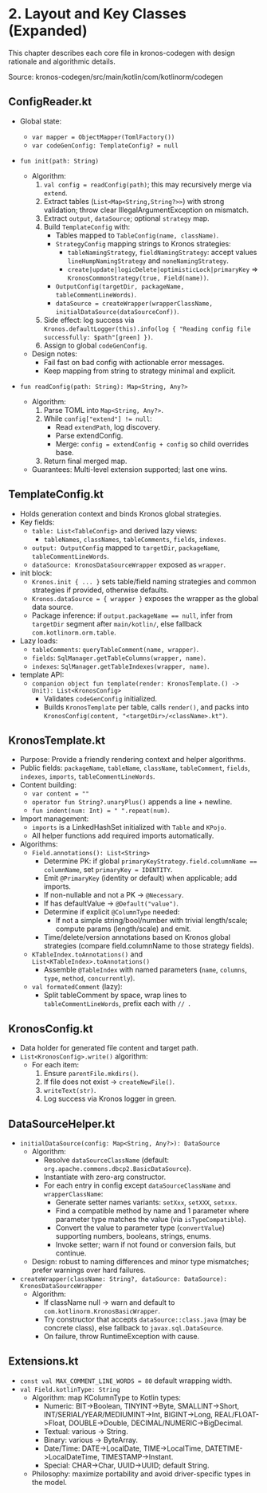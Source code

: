 # 2. Layout and Key Classes (Expanded)

This chapter describes each core file in kronos-codegen with design rationale and algorithmic details.

Source: kronos-codegen/src/main/kotlin/com/kotlinorm/codegen

## ConfigReader.kt

- Global state:
  - `var mapper = ObjectMapper(TomlFactory())`
  - `var codeGenConfig: TemplateConfig? = null`
- `fun init(path: String)`
  - Algorithm:
    1. `val config = readConfig(path)`; this may recursively merge via `extend`.
    2. Extract tables (`List<Map<String,String?>>`) with strong validation; throw clear IllegalArgumentException on mismatch.
    3. Extract `output`, `dataSource`; optional `strategy` map.
    4. Build `TemplateConfig` with:
       - Tables mapped to `TableConfig(name, className)`.
       - `StrategyConfig` mapping strings to Kronos strategies:
         - `tableNamingStrategy`, `fieldNamingStrategy`: accept values `lineHumpNamingStrategy` and `noneNamingStrategy`.
         - `create|update|logicDelete|optimisticLock|primaryKey` => `KronosCommonStrategy(true, Field(name))`.
       - `OutputConfig(targetDir, packageName, tableCommentLineWords)`.
       - `dataSource = createWrapper(wrapperClassName, initialDataSource(dataSourceConf))`.
    5. Side effect: log success via `Kronos.defaultLogger(this).info(log { "Reading config file successfully: $path"[green] })`.
    6. Assign to global `codeGenConfig`.
  - Design notes:
    - Fail fast on bad config with actionable error messages.
    - Keep mapping from string to strategy minimal and explicit.

- `fun readConfig(path: String): Map<String, Any?>`
  - Algorithm:
    1. Parse TOML into `Map<String, Any?>`.
    2. While `config["extend"] != null`:
       - Read `extendPath`, log discovery.
       - Parse extendConfig.
       - Merge: `config = extendConfig + config` so child overrides base.
    3. Return final merged map.
  - Guarantees: Multi-level extension supported; last one wins.

## TemplateConfig.kt

- Holds generation context and binds Kronos global strategies.
- Key fields:
  - `table: List<TableConfig>` and derived lazy views:
    - `tableNames`, `classNames`, `tableComments`, `fields`, `indexes`.
  - `output: OutputConfig` mapped to `targetDir`, `packageName`, `tableCommentLineWords`.
  - `dataSource: KronosDataSourceWrapper` exposed as `wrapper`.
- init block:
  - `Kronos.init { ... }` sets table/field naming strategies and common strategies if provided, otherwise defaults.
  - `Kronos.dataSource = { wrapper }` exposes the wrapper as the global data source.
  - Package inference: if `output.packageName == null`, infer from `targetDir` segment after `main/kotlin/`, else fallback `com.kotlinorm.orm.table`.
- Lazy loads:
  - `tableComments`: `queryTableComment(name, wrapper)`.
  - `fields`: `SqlManager.getTableColumns(wrapper, name)`.
  - `indexes`: `SqlManager.getTableIndexes(wrapper, name)`.
- template API:
  - `companion object fun template(render: KronosTemplate.() -> Unit): List<KronosConfig>`
    - Validates `codeGenConfig` initialized.
    - Builds `KronosTemplate` per table, calls `render()`, and packs into `KronosConfig(content, "<targetDir>/<className>.kt")`.

## KronosTemplate.kt

- Purpose: Provide a friendly rendering context and helper algorithms.
- Public fields: `packageName`, `tableName`, `className`, `tableComment`, `fields`, `indexes`, `imports`, `tableCommentLineWords`.
- Content building:
  - `var content = ""`
  - `operator fun String?.unaryPlus()` appends a line + newline.
  - `fun indent(num: Int) = " ".repeat(num)`.
- Import management:
  - `imports` is a LinkedHashSet initialized with `Table` and `KPojo`.
  - All helper functions add required imports automatically.
- Algorithms:
  - `Field.annotations(): List<String>`
    - Determine PK: if global `primaryKeyStrategy.field.columnName == columnName`, set `primaryKey = IDENTITY`.
    - Emit `@PrimaryKey` (identity or default) when applicable; add imports.
    - If non-nullable and not a PK -> `@Necessary`.
    - If has defaultValue -> `@Default("value")`.
    - Determine if explicit `@ColumnType` needed:
      - If not a simple string/bool/number with trivial length/scale; compute params (length/scale) and emit.
    - Time/delete/version annotations based on Kronos global strategies (compare field.columnName to those strategy fields).
  - `KTableIndex.toAnnotations()` and `List<KTableIndex>.toAnnotations()`
    - Assemble `@TableIndex` with named parameters (`name`, `columns`, `type`, `method`, `concurrently`).
  - `val formatedComment` (lazy):
    - Split tableComment by space, wrap lines to `tableCommentLineWords`, prefix each with `// `.

## KronosConfig.kt

- Data holder for generated file content and target path.
- `List<KronosConfig>.write()` algorithm:
  - For each item:
    1. Ensure `parentFile.mkdirs()`.
    2. If file does not exist -> `createNewFile()`.
    3. `writeText(str)`.
    4. Log success via Kronos logger in green.

## DataSourceHelper.kt

- `initialDataSource(config: Map<String, Any?>): DataSource`
  - Algorithm:
    - Resolve `dataSourceClassName` (default: `org.apache.commons.dbcp2.BasicDataSource`).
    - Instantiate with zero-arg constructor.
    - For each entry in config except `dataSourceClassName` and `wrapperClassName`:
      - Generate setter names variants: `setXxx`, `setXXX`, `setxxx`.
      - Find a compatible method by name and 1 parameter where parameter type matches the value (via `isTypeCompatible`).
      - Convert the value to parameter type (`convertValue`) supporting numbers, booleans, strings, enums.
      - Invoke setter; warn if not found or conversion fails, but continue.
  - Design: robust to naming differences and minor type mismatches; prefer warnings over hard failures.
- `createWrapper(className: String?, dataSource: DataSource): KronosDataSourceWrapper`
  - Algorithm:
    - If className null -> warn and default to `com.kotlinorm.KronosBasicWrapper`.
    - Try constructor that accepts `dataSource::class.java` (may be concrete class), else fallback to `javax.sql.DataSource`.
    - On failure, throw RuntimeException with cause.

## Extensions.kt

- `const val MAX_COMMENT_LINE_WORDS = 80` default wrapping width.
- `val Field.kotlinType: String`
  - Algorithm: map KColumnType to Kotlin types:
    - Numeric: BIT->Boolean, TINYINT->Byte, SMALLINT->Short, INT/SERIAL/YEAR/MEDIUMINT->Int, BIGINT->Long, REAL/FLOAT->Float, DOUBLE->Double, DECIMAL/NUMERIC->BigDecimal.
    - Textual: various -> String.
    - Binary: various -> ByteArray.
    - Date/Time: DATE->LocalDate, TIME->LocalTime, DATETIME->LocalDateTime, TIMESTAMP->Instant.
    - Special: CHAR->Char, UUID->UUID; default String.
  - Philosophy: maximize portability and avoid driver-specific types in the model.
